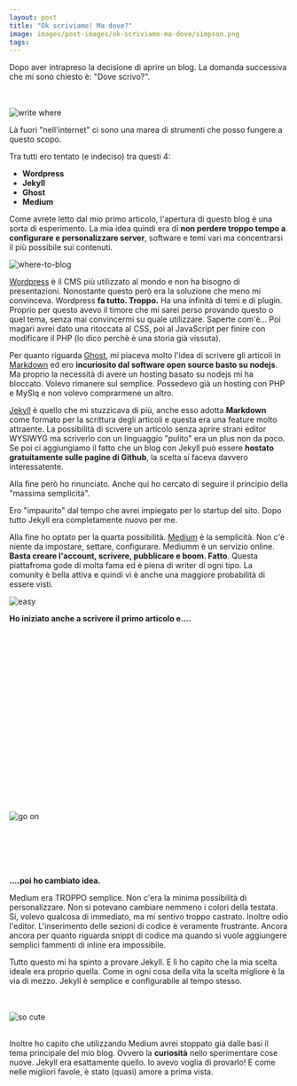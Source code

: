 ```yaml
---
layout: post
title: "Ok scriviamo! Ma dove?"
image: images/post-images/ok-scriviamo-ma-dove/simpson.png 
tags:
---
```


Dopo aver intrapreso la decisione di aprire un blog.
La domanda successiva che mi sono chiesto è: "Dove scrivo?".

<br/>
<br/>
<img src="{{ site.url }}/images/post-images/ok-scriviamo-ma-dove/write-where.jpg" alt="write where">

Là fuori "nell'internet" ci sono una marea di strumenti che posso fungere a questo scopo.

Tra tutti ero tentato (e indeciso) tra questi 4:
- **Wordpress**
- **Jekyll**
- **Ghost**
- **Medium**


Come avrete letto dal mio primo articolo, l'apertura di questo blog è una sorta di esperimento.
La mia idea quindi era di **non perdere troppo tempo a configurare e personalizzare server**, software e temi vari ma concentrarsi il più possibile sui contenuti.

<img src="{{ site.url }}/images/post-images/ok-scriviamo-ma-dove/where-to-blog.png" alt="where-to-blog">


[Wordpress](wordpress) è il CMS più utilizzato al mondo e non ha bisogno di presentazioni. 
Nonostante questo però era la soluzione che meno mi convinceva.
Wordpress **fa tutto. Troppo.** Ha una infinità di temi e di plugin.
Proprio per questo avevo il timore che mi sarei perso provando questo o quel tema, senza mai convincermi su quale utilizzare.
Saperte com'è... Poi magari avrei dato una ritoccata al CSS, poi al JavaScript per finire con modificare il PHP (lo dico perchè è una storia già vissuta).

Per quanto riguarda [Ghost](https://ghost.org/), mi piaceva molto l'idea di scrivere gli articoli in [Markdown](https://github.com/adam-p/markdown-here/wiki/Markdown-Cheatsheet) ed ero **incuriosito dal software open source basto su nodejs**.
Ma proprio la necessità di avere un hosting basato su nodejs mi ha bloccato. Volevo rimanere sul semplice. Possedevo già un hosting con PHP e MySlq e non volevo comprarmene un altro.

[Jekyll](https://jekyllrb.com/) è quello che mi stuzzicava di più, anche esso adotta **Markdown** come formato per la scrittura degli articoli e questa era una feature molto attraente. 
La possibilità di scivere un articolo senza aprire strani editor WYSIWYG ma scriverlo con un linguaggio "pulito" era un plus non da poco. 
Se poi ci aggiungiamo il fatto che un blog con Jekyll può essere **hostato gratuitamente sulle pagine di Github**, la scelta si faceva davvero interessatente.

Alla fine però ho rinunciato. Anche qui ho cercato di seguire il principio della "massima semplicità". 

Ero "impaurito" dal tempo che avrei impiegato per lo startup del sito. Dopo tutto Jekyll era completamente nuovo per me.


Alla fine ho optato per la quarta possibilità. 
[Medium](https://medium.com/) è la semplicità. Non c'è niente da impostare, settare, configurare. Mediumm è un servizio online. **Basta creare l'account, scrivere, pubblicare e boom. Fatto**.
Questa piattafroma gode di molta fama ed è piena di writer di ogni tipo. La comunity è bella attiva e quindi vi è anche una maggiore probabilità di essere visti.



<img src="{{ site.url }}/images/post-images/ok-scriviamo-ma-dove/easy.gif" alt="easy">

**Ho iniziato anche a scrivere il primo articolo e....**
<br/>
<br/>
<br/>
<br/>
<br/>
<br/>
<br/>
<br/>
<br/>
<br/>
<br/>
<br/>
<br/>
<br/>
<br/>
<br/>
<br/>
<br/>
<br/>
<br/>
<br/>
<img src="{{ site.url }}/images/post-images/ok-scriviamo-ma-dove/go-on.gif" alt="go on">
<br/>
<br/>
<br/>
<br/>
<br/>
<br/>

**....poi ho cambiato idea.**

Medium era TROPPO semplice. Non c'era la minima possibilità di personalizzare. Non si potevano cambiare nemmeno i colori della testata. Si, volevo qualcosa di immediato, ma mi sentivo troppo castrato.
Inoltre odio l'editor. L'inserimento delle sezioni di codice è veramente frustrante. 
Ancora ancora per quanto riguarda snippt di codice ma quando si vuole aggiungere semplici fammenti di inline era impossibile.

Tutto questo mi ha spinto a provare Jekyll. E lì ho capito che la mia scelta ideale era proprio quella.
Come in ogni cosa della vita la scelta migliore è la via di mezzo.
Jekyll è semplice e configurabile al tempo stesso.

<br/>
<br/>
<img src="{{ site.url }}/images/post-images/ok-scriviamo-ma-dove/so-cute.gif" alt="so cute">
<br/>
<br/>

Inoltre ho capito che utilizzando Medium avrei stoppato già dalle basi il tema principale del mio blog. Ovvero la **curiosità** nello sperimentare cose nuove. Jekyll era esattamente quello. Io avevo voglia di provarlo!
E come nelle migliori favole, è stato (quasi) amore a prima vista.


